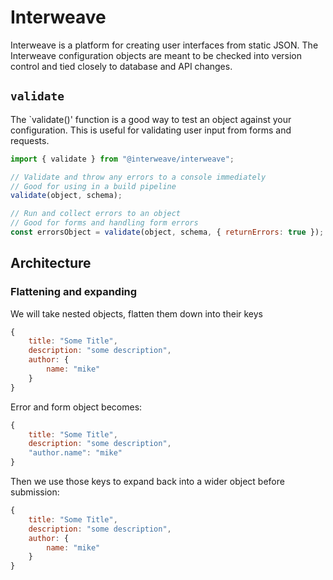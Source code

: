 # Interweave

Interweave is a platform for creating user interfaces from static JSON. The Interweave configuration objects are meant to be checked into version control and tied closely to database and API changes.

## `validate`

The `validate()' function is a good way to test an object against your configuration. This is useful for validating user input from forms and requests.

```js
import { validate } from "@interweave/interweave";

// Validate and throw any errors to a console immediately
// Good for using in a build pipeline
validate(object, schema);

// Run and collect errors to an object
// Good for forms and handling form errors
const errorsObject = validate(object, schema, { returnErrors: true });
```

## Architecture

### Flattening and expanding

We will take nested objects, flatten them down into their keys

```js
{
    title: "Some Title",
    description: "some description",
    author: {
        name: "mike"
    }
}
```

Error and form object becomes:

```js
{
    title: "Some Title",
    description: "some description",
    "author.name": "mike"
}
```

Then we use those keys to expand back into a wider object before submission:

```js
{
    title: "Some Title",
    description: "some description",
    author: {
        name: "mike"
    }
}
```
